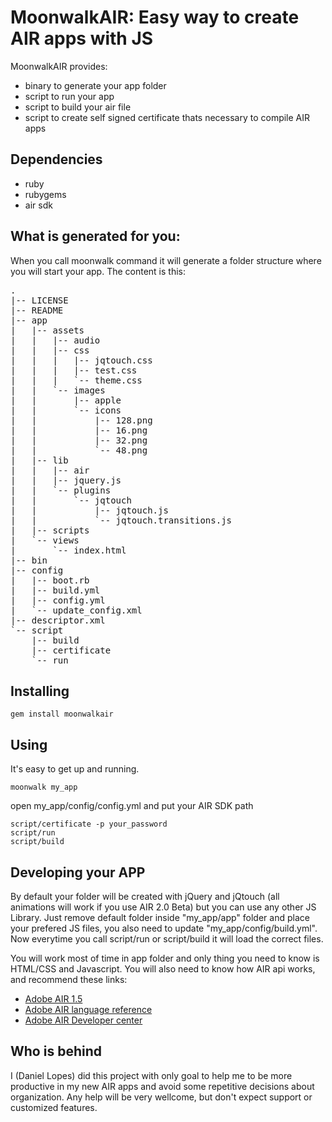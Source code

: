 # MoonwalkAIR: Easy way to create AIR apps with JS

MoonwalkAIR provides:

 * binary to generate your app folder
 * script to run your app
 * script to build your air file
 * script to create self signed certificate thats necessary to compile AIR apps

## Dependencies

  * ruby
  * rubygems
  * air sdk

## What is generated for you:

When you call moonwalk command it will generate a folder structure where you will start your app. The content is this:

<pre>
.
|-- LICENSE
|-- README
|-- app
|   |-- assets
|   |   |-- audio
|   |   |-- css
|   |   |   |-- jqtouch.css
|   |   |   |-- test.css
|   |   |   `-- theme.css
|   |   `-- images
|   |       |-- apple
|   |       `-- icons
|   |           |-- 128.png
|   |           |-- 16.png
|   |           |-- 32.png
|   |           `-- 48.png
|   |-- lib
|   |   |-- air
|   |   |-- jquery.js
|   |   `-- plugins
|   |       `-- jqtouch
|   |           |-- jqtouch.js
|   |           `-- jqtouch.transitions.js
|   |-- scripts
|   `-- views
|       `-- index.html
|-- bin
|-- config
|   |-- boot.rb
|   |-- build.yml
|   |-- config.yml
|   `-- update_config.xml
|-- descriptor.xml
`-- script
    |-- build
    |-- certificate
    `-- run
</pre>

## Installing

    gem install moonwalkair

## Using

It's easy to get up and running.

    moonwalk my_app

open my_app/config/config.yml and put your AIR SDK path

    script/certificate -p your_password
    script/run
    script/build

## Developing your APP

By default your folder will be created with jQuery and jQtouch (all animations will work if you use AIR 2.0 Beta) but you can use any other JS Library.
Just remove default folder inside "my_app/app" folder and place your prefered JS files, you also need to update "my_app/config/build.yml".
Now everytime you call script/run or script/build it will load the correct files.

You will work most of time in app folder and only thing you need to know is HTML/CSS and Javascript.
You will also need to know how AIR api works, and recommend these links:

 * [Adobe AIR 1.5](http://help.adobe.com/en_US/AIR/1.5/devappshtml/index.html)
 * [Adobe AIR language reference](http://help.adobe.com/en_US/AIR/1.5/jslr/)
 * [Adobe AIR Developer center](http://www.adobe.com/devnet/air/ajax/quickstart/)

## Who is behind

I (Daniel Lopes) did this project with only goal to help me to be more productive in my new AIR apps and avoid some repetitive decisions about organization.
Any help will be very wellcome, but don't expect support or customized features.